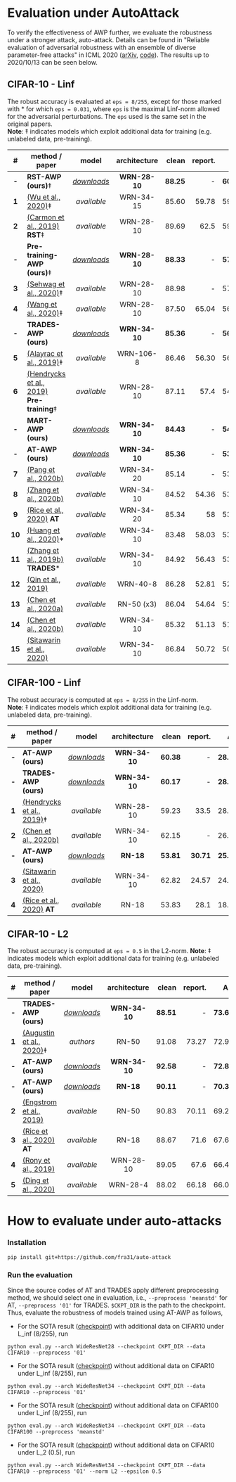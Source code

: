 # Evaluation under AutoAttack

To verify the effectiveness of AWP further, we evaluate the robustness under a stronger attack, auto-attack. Details can be found in
"Reliable evaluation of adversarial robustness with an ensemble of diverse parameter-free attacks" in ICML 2020 ([arXiv](https://arxiv.org/abs/2003.01690), [code](https://github.com/fra31/auto-attack)). The results up to 2020/10/13 can be seen below.

## CIFAR-10 - Linf
The robust accuracy is evaluated at `eps = 8/255`, except for those marked with * for which `eps = 0.031`, where `eps` is the maximal Linf-norm allowed for the adversarial perturbations. The `eps` used is the same set in the original papers.\
**Note**: ‡ indicates models which exploit additional data for training (e.g. unlabeled data, pre-training).

|#    |method / paper           |model     |architecture |clean         |report. |AA  |
|:---:|---|:---:|:---:|---:|---:|---:|
|**-**| **RST-AWP (ours)**‡| [*downloads*](https://drive.google.com/file/d/1sSjh4i2imdoprw_JcPj2cZzrJm0RIRI6/view?usp=sharing)| **WRN-28-10**| **88.25**| - | **60.04**|
|**1**| [(Wu et al., 2020)](https://arxiv.org/abs/2010.01279)‡| *available*| WRN-34-15| 85.60| 59.78| 59.78|
|**2**| [(Carmon et al., 2019)](https://arxiv.org/abs/1905.13736) **RST**‡| *available*| WRN-28-10| 89.69| 62.5| 59.53|
|**-**| **Pre-training-AWP (ours)**‡| [*downloads*](https://drive.google.com/file/d/1xwisiNlxqoODnkJ2pP4g8wHD3tBgk7AM/view?usp=sharing)| **WRN-28-10**| **88.33**| - | **57.39**|
|**3**| [(Sehwag et al., 2020)](https://github.com/fra31/auto-attack/issues/7)‡| *available*| WRN-28-10| 88.98| -| 57.14|
|**4**| [(Wang et al., 2020)](https://openreview.net/forum?id=rklOg6EFwS)‡| *available*| WRN-28-10| 87.50| 65.04| 56.29|
|**-**| **TRADES-AWP (ours)**| [*downloads*](https://drive.google.com/file/d/1hlVTLZkveYGWpE9-46Wp5NVZt1slz-1T/view?usp=sharing)| **WRN-34-10**| **85.36**| - | **56.17**|
|**5**| [(Alayrac et al., 2019)](https://arxiv.org/abs/1905.13725)‡| *available*| WRN-106-8| 86.46| 56.30| 56.03|
|**6**| [(Hendrycks et al., 2019)](https://arxiv.org/abs/1901.09960) **Pre-training**‡| *available*| WRN-28-10| 87.11| 57.4| 54.92|
|**-**| **MART-AWP (ours)**| [*downloads*](https://drive.google.com/file/d/1RwHjupK2dshNHm_4fK3h1-Ys0RckhXvH/view?usp=sharing)| **WRN-34-10**| **84.43**| - | **54.23**|
|**-**| **AT-AWP (ours)**| [*downloads*](https://drive.google.com/file/d/1iNfy-yTUEPuSK2uHO5tiFdEBehmQWbbN/view?usp=sharing)| **WRN-34-10**| **85.36**| - | **53.97**|
|**7**| [(Pang et al., 2020b)](https://arxiv.org/abs/2002.08619)| *available*| WRN-34-20| 85.14| -| 53.74|
|**8**| [(Zhang et al., 2020b)](https://arxiv.org/abs/2002.11242)| *available*| WRN-34-10| 84.52| 54.36| 53.51|
|**9**| [(Rice et al., 2020)](https://arxiv.org/abs/2002.11569) **AT**| *available*| WRN-34-20| 85.34| 58| 53.42|
|**10**| [(Huang et al., 2020)](https://arxiv.org/abs/2002.10319)\*| *available*| WRN-34-10| 83.48| 58.03| 53.34|
|**11**| [(Zhang et al., 2019b)](https://arxiv.org/abs/1901.08573) **TRADES**\*| *available*| WRN-34-10| 84.92| 56.43| 53.08|
|**12**| [(Qin et al., 2019)](https://arxiv.org/abs/1907.02610v2)| *available*| WRN-40-8| 86.28| 52.81| 52.84|
|**13**| [(Chen et al., 2020a)](https://arxiv.org/abs/2003.12862)| *available*| RN-50 (x3)| 86.04| 54.64| 51.56|
|**14**| [(Chen et al., 2020b)](https://github.com/fra31/auto-attack/issues/26)| *available*| WRN-34-10| 85.32| 51.13| 51.12|
|**15**| [(Sitawarin et al., 2020)](https://github.com/fra31/auto-attack/issues/23)| *available*| WRN-34-10| 86.84| 50.72| 50.72|

## CIFAR-100 - Linf
The robust accuracy is computed at `eps = 8/255` in the Linf-norm.\
**Note**: ‡ indicates models which exploit additional data for training (e.g. unlabeled data, pre-training).

|#    |method / paper  |model     |architecture |clean         |report. |AA  |
|:---:|---|:---:|:---:|---:|---:|---:|
|**-**| **AT-AWP (ours)**| [*downloads*](https://drive.google.com/file/d/1aUQ3Udbn-zfQENwHRe8JsmkxjIcq0zVU/view?usp=sharing)| **WRN-34-10**| **60.38**| - | **28.86**|
|**-**| **TRADES-AWP (ours)**| [*downloads*](https://drive.google.com/file/d/1D-QCH-0ShtFo0s6gke5y6Ix7_x6k4Bys/view?usp=sharing)| **WRN-34-10**| **60.17**| - | **28.80**|
|**1**| [(Hendrycks et al., 2019)](https://arxiv.org/abs/1901.09960)‡| *available*| WRN-28-10| 59.23| 33.5| 28.42|
|**2**| [(Chen et al., 2020b)](https://github.com/fra31/auto-attack/issues/26)| *available*| WRN-34-10| 62.15| -| 26.94|
|**-**| **AT-AWP (ours)**| [*downloads*](https://drive.google.com/file/d/1IlrhlQyvNmlgnkGILTqt1yo8kHuooI8B/view?usp=sharing)| **RN-18**| **53.81**| **30.71**| **25.34**|
|**3**| [(Sitawarin et al., 2020)](https://github.com/fra31/auto-attack/issues/22)| *available*| WRN-34-10| 62.82| 24.57| 24.57|
|**4**| [(Rice et al., 2020)](https://arxiv.org/abs/2002.11569) **AT**| *available*| RN-18| 53.83| 28.1| 18.95|


## CIFAR-10 - L2
The robust accuracy is computed at `eps = 0.5` in the L2-norm.
**Note**: ‡ indicates models which exploit additional data for training (e.g. unlabeled data, pre-training).

|#    |method / paper  |model     |architecture |clean         |report. |AA  |
|:---:|---|:---:|:---:|---:|---:|---:|
|**-**| **TRADES-AWP (ours)**| [*downloads*](https://drive.google.com/file/d/1D-QCH-0ShtFo0s6gke5y6Ix7_x6k4Bys/view?usp=sharing) | **WRN-34-10**| **88.51**| - | **73.66**|
|**1**| [(Augustin et al., 2020)](https://arxiv.org/abs/2003.09461)‡| *authors*| RN-50| 91.08| 73.27| 72.91|
|**-**| **AT-AWP (ours)**| [*downloads*](https://drive.google.com/file/d/1aUQ3Udbn-zfQENwHRe8JsmkxjIcq0zVU/view?usp=sharing) | **WRN-34-10**| **92.58**| - | **72.87**|
|**-**| **AT-AWP (ours)**| [*downloads*](https://drive.google.com/file/d/1iNfy-yTUEPuSK2uHO5tiFdEBehmQWbbN/view?usp=sharing) | **RN-18**| **90.11**| - | **70.31**|
|**2**| [(Engstrom et al., 2019)](https://github.com/MadryLab/robustness)| *available*| RN-50| 90.83| 70.11| 69.24|
|**3**| [(Rice et al., 2020)](https://arxiv.org/abs/2002.11569) **AT**| *available*| RN-18| 88.67| 71.6| 67.68|
|**4**| [(Rony et al., 2019)](https://arxiv.org/abs/1811.09600)| *available*| WRN-28-10| 89.05| 67.6| 66.44|
|**5**| [(Ding et al., 2020)](https://openreview.net/forum?id=HkeryxBtPB)| *available*| WRN-28-4| 88.02| 66.18| 66.09|

# How to evaluate under auto-attacks

### Installation

```
pip install git+https://github.com/fra31/auto-attack
```

### Run the evaluation
Since the source codes of AT and TRADES apply different preprocessing method, we should select one in evaluation, i.e., `--preprocess 'meanstd'` for AT, `--preprocess '01'` for TRADES. `$CKPT_DIR` is the path to the checkpoint. 
Thus, evaluate the robustness of models trained using AT-AWP as follows,
- For the SOTA result ([checkpoint](https://drive.google.com/file/d/1sSjh4i2imdoprw_JcPj2cZzrJm0RIRI6/view?usp=sharing)) with additional data on CIFAR10 under L_inf (8/255), run
```
python eval.py --arch WideResNet28 --checkpoint CKPT_DIR --data CIFAR10 --preprocess '01'
```
- For the SOTA result ([checkpoint](https://drive.google.com/file/d/1hlVTLZkveYGWpE9-46Wp5NVZt1slz-1T/view?usp=sharing)) without additional data on CIFAR10 under L_inf (8/255), run
```
python eval.py --arch WideResNet34 --checkpoint CKPT_DIR --data CIFAR10 --preprocess '01'
```
- For the SOTA result ([checkpoint](https://drive.google.com/file/d/1o8qQrYKQuHNKSH0kUBfFKruE1neN0h6W/view?usp=sharing)) without additional data on CIFAR100 under L_inf (8/255), run
```
python eval.py --arch WideResNet34 --checkpoint CKPT_DIR --data CIFAR100 --preprocess 'meanstd'
```
- For the SOTA result ([checkpoint](https://drive.google.com/file/d/1D-QCH-0ShtFo0s6gke5y6Ix7_x6k4Bys/view?usp=sharing)) without additional data on CIFAR10 under L_2 (0.5), run
```
python eval.py --arch WideResNet34 --checkpoint CKPT_DIR --data CIFAR10 --preprocess '01' --norm L2 --epsilon 0.5
```
